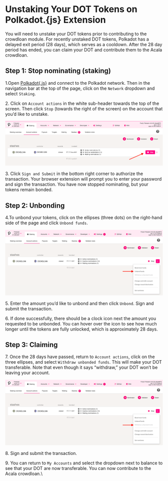 # Unstaking Your DOT Tokens on Polkadot.{js} Extension

You will need to unstake your DOT tokens prior to contributing to the crowdloan module. For recently unstaked DOT tokens, Polkadot has a delayed exit period (28 days), which serves as a cooldown. After the 28 day period has ended, you can claim your DOT and contribute them to the Acala crowdloan.

## Step 1: Stop nominating (staking)

1.Open [Polkadot{.js}](https://polkadot.js.org/apps/#/explorer) and connect to the Polkadot network. Then in the navigation bar at the top of the page, click on the `Network` dropdown and select `Staking`.

2\. Click on `Account actions` in the white sub-header towards the top of the screen. Then click `Stop` (towards the right of the screen) on the account that you’d like to unstake.

![](../../../../.gitbook/assets/unbonding-step-1.png)

3\. Click `Sign and Submit` in the bottom right corner to authorize the transaction. Your browser extension will prompt you to enter your password and sign the transaction. You have now stopped nominating, but your tokens remain bonded.

## Step 2: Unbonding

4.To unbond your tokens, click on the ellipses (three dots) on the right-hand side of the page and click `Unbond funds`.

![](../../../../.gitbook/assets/unbonding-step-2.png)

5\. Enter the amount you’d like to unbond and then click `Unbond`. Sign and submit the transaction.

6\. If done successfully, there should be a clock icon next the amount you requested to be unbonded. You can hover over the icon to see how much longer until the tokens are fully unlocked, which is approximately 28 days.

## Step 3: Claiming

7\. Once the 28 days have passed, return to `Account actions`, click on the three ellipses, and select `Withdraw unbonded funds`. This will make your DOT transferable. Note that even  though it says “withdraw,” your DOT won’t be leaving your account.

![](../../../../.gitbook/assets/unbonding-step-3.png)

8\. Sign and submit the transaction.

9\. You can return to `My Accounts` and select the dropdown next to balance to see that your DOT are now transferable. You can now contribute to the Acala crowdloan.\
